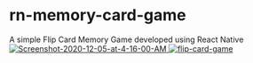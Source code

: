 # rn-memory-card-game
A simple Flip Card Memory Game developed using React Native
<a href="https://ibb.co/4dQ3wZr">
  <img src="https://i.ibb.co/16SjYfW/Screenshot-2020-12-05-at-4-16-00-AM.png" alt="Screenshot-2020-12-05-at-4-16-00-AM" border="0">
</a>
<a href="https://ibb.co/9GR3jqp">
  <img src="https://i.ibb.co/3ktYH0T/flip-card-game.gif" alt="flip-card-game" border="0">
</a>
